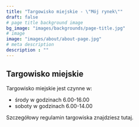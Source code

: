 ```yaml
---
title: "Targowisko miejskie - \"Mój rynek\""
draft: false
# page title background image
bg_image: "images/backgrounds/page-title.jpg"
# image
image: "images/about/about-page.jpg"
# meta description
description : ""
---
```


## Targowisko miejskie

Targowisko miejskie jest czynne w:
- środy w godzinach 6.00-16.00
- soboty w godzinach 6.00-14.00

Szczegółowy regulamin targowiska znajdziesz tutaj.
